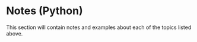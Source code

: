 # Notes (Python)

This section will contain notes and examples about each of the topics listed above.